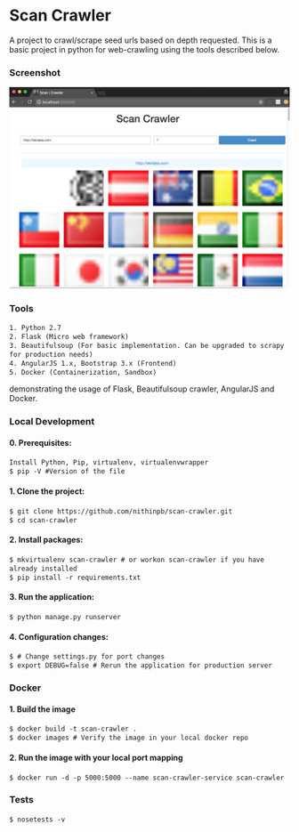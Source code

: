 # Scan Crawler

A project to crawl/scrape seed urls based on depth requested. This is a basic project in python for web-crawling using the tools described below. 

### Screenshot

![Scan Crawler](project/web/frontend/static/img/screenshot.png?raw=true "Scan Crawler Screenshot")

### Tools 

	1. Python 2.7
	2. Flask (Micro web framework)
	3. Beautifulsoup (For basic implementation. Can be upgraded to scrapy for production needs)
	4. AngularJS 1.x, Bootstrap 3.x (Frontend)
	5. Docker (Containerization, Sandbox)

demonstrating the usage of Flask, Beautifulsoup crawler, AngularJS and Docker. 

### Local Development

#### 0. Prerequisites: 

	Install Python, Pip, virtualenv, virtualenvwrapper
	$ pip -V #Version of the file

#### 1. Clone the project:

	$ git clone https://github.com/nithinpb/scan-crawler.git
	$ cd scan-crawler

#### 2. Install packages:

	$ mkvirtualenv scan-crawler # or workon scan-crawler if you have already installed
	$ pip install -r requirements.txt

#### 3. Run the application:

	$ python manage.py runserver

#### 4. Configuration changes:
	$ # Change settings.py for port changes
	$ export DEBUG=false # Rerun the application for production server

### Docker 

#### 1. Build the image

	$ docker build -t scan-crawler .
	$ docker images # Verify the image in your local docker repo

#### 2. Run the image with your local port mapping	

	$ docker run -d -p 5000:5000 --name scan-crawler-service scan-crawler

### Tests

	$ nosetests -v
